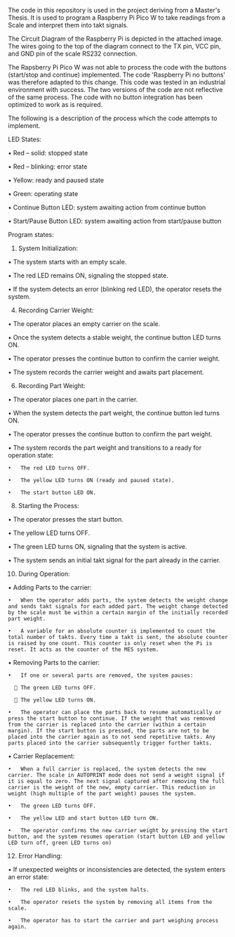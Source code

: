 The code in this repository is used in the project deriving from a Master's Thesis. 
It is used to program a Raspberry Pi Pico W to take readings from a Scale and interpret them into takt signals. 

The Circuit Diagram of the Raspberry Pi is depicted in the attached image. 
The wires going to the top of the diagram connect to the TX pin, VCC pin, and GND pin of the scale RS232 connection.

The Rapsberry Pi Pico W was not able to process the code with the buttons (start/stop and continue) implemented. The code 'Raspberry Pi no buttons' was therefore adapted to this change. This code was tested in an industrial environment with success. The two versions of the code are not reflective of the same process. The code with no button integration has been optimized to work as is required.

The following is a description of the process which the code attempts to implement.

LED States: 

  •	Red – solid: stopped state
  
  •	Red – blinking: error state
  
  •	Yellow: ready and paused state
  
  •	Green: operating state
  
  •	Continue Button LED: system awaiting action from continue button
  
  •	Start/Pause Button LED: system awaiting action from start/pause button
  
Program states: 
1.	System Initialization:

  •	The system starts with an empty scale.

  •	The red LED remains ON, signaling the stopped state.
  
  •	If the system detects an error (blinking red LED), the operator resets the system.
  
4.	Recording Carrier Weight:

  •	The operator places an empty carrier on the scale.
  
  •	Once the system detects a stable weight, the continue button LED turns ON.
  
  •	The operator presses the continue button to confirm the carrier weight.
  
  •	The system records the carrier weight and awaits part placement.

6.	Recording Part Weight:

  •	The operator places one part in the carrier.

  •	When the system detects the part weight, the continue button led turns ON.
  
  •	The operator presses the continue button to confirm the part weight.
  
  •	The system records the part weight and transitions to a ready for operation state:
  
    •	The red LED turns OFF.
    
    •	The yellow LED turns ON (ready and paused state).
    
    •	The start button LED ON.
    
8.	Starting the Process:

  •	The operator presses the start button.
  
  •	The yellow LED turns OFF.
  
  •	The green LED turns ON, signaling that the system is active.
  
  •	The system sends an initial takt signal for the part already in the carrier.
  
10.	During Operation:

  •	Adding Parts to the carrier:
  
    •	When the operator adds parts, the system detects the weight change and sends takt signals for each added part. The weight change detected by the scale must be within a certain margin of the initially recorded part weight.
    
    •	A variable for an absolute counter is implemented to count the total number of takts. Every time a takt is sent, the absolute counter is raised by one count. This counter is only reset when the Pi is reset. It acts as the counter of the MES system. 
    
  •	Removing Parts to the carrier:
  
    •	If one or several parts are removed, the system pauses:
    
      	The green LED turns OFF.
      
      	The yellow LED turns ON.
      
    •	The operator can place the parts back to resume automatically or press the start button to continue. If the weight that was removed from the carrier is replaced into the carrier (within a certain margin). If the start button is pressed, the parts are not to be placed into the carrier again as to not send repetitive takts. Any parts placed into the carrier subsequently trigger further takts. 
    
  •	Carrier Replacement:
  
    •	When a full carrier is replaced, the system detects the new carrier. The scale in AUTOPRINT mode does not send a weight signal if it is equal to zero. The next signal captured after removing the full carrier is the weight of the new, empty carrier. This reduction in weight (high multiple of the part weight) pauses the system.
    
    •	The green LED turns OFF.
    
    •	The yellow LED and start button LED turn ON.
    
    •	The operator confirms the new carrier weight by pressing the start button, and the system resumes operation (start button LED and yellow LED turn off, green LED turns on)
    
12.	Error Handling:
    
  •	If unexpected weights or inconsistencies are detected, the system enters an error state:
  
    •	The red LED blinks, and the system halts.
    
    •	The operator resets the system by removing all items from the scale.
    
    •	The operator has to start the carrier and part weighing process again. 
